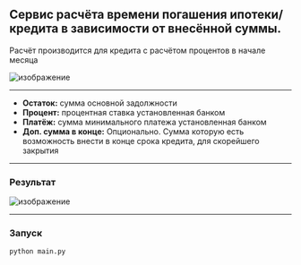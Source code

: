 ## Сервис расчёта времени погашения ипотеки/кредита в зависимости от внесённой суммы.

Расчёт производится для кредита с расчётом процентов в начале месяца

![изображение](https://user-images.githubusercontent.com/15607638/162906025-455c45ef-6622-48c7-813a-8753c8564c62.png)


---
- **Остаток:** сумма основной задолжности
- **Процент:** процентная ставка установленная банком
- **Платёж:** сумма минимального платежа установленная банком
- **Доп. сумма в конце:** Опционально. Сумма которую есть возможность внести в конце срока кредита, для скорейшего закрытия

---
### Результат
![изображение](https://user-images.githubusercontent.com/15607638/162907110-3b40703d-8f8a-45c4-bd33-665db5b652fc.png)


---
### Запуск

~~~
python main.py
~~~
